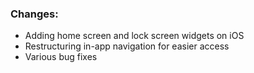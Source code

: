 ### Changes:
- Adding home screen and lock screen widgets on iOS
- Restructuring in-app navigation for easier access
- Various bug fixes
